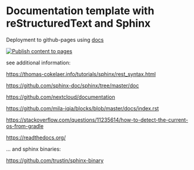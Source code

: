 # Documentation template with **reStructuredText** and Sphinx

Deployment to github-pages using [docs](https://docs.github.com/en/pages/getting-started-with-github-pages/configuring-a-publishing-source-for-your-github-pages-site#creating-a-custom-github-actions-workflow-to-publish-your-site)

[![Publish content to pages](https://github.com/concosminx/docs-sphinx/actions/workflows/deploy-to-pages.yml/badge.svg)](https://github.com/concosminx/docs-sphinx/actions/workflows/deploy-to-pages.yml)

see additional information:

https://thomas-cokelaer.info/tutorials/sphinx/rest_syntax.html

https://github.com/sphinx-doc/sphinx/tree/master/doc

https://github.com/nextcloud/documentation

https://github.com/mila-iqia/blocks/blob/master/docs/index.rst

https://stackoverflow.com/questions/11235614/how-to-detect-the-current-os-from-gradle

https://readthedocs.org/

... and sphinx binaries:

https://github.com/trustin/sphinx-binary

